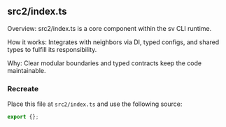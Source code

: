 ## src2/index.ts

Overview: src2/index.ts is a core component within the sv CLI runtime.

How it works: Integrates with neighbors via DI, typed configs, and shared types to fulfill its responsibility.

Why: Clear modular boundaries and typed contracts keep the code maintainable.

### Recreate

Place this file at `src2/index.ts` and use the following source:

```ts
export {};

```
